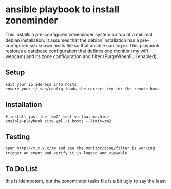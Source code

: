 # ansible playbook to install zoneminder

This installs a pre-configured zoneminder system on top of a minimal debian installation.   It assumes that the debian installation has a pre-configured ssh known hosts file so that ansible can log in.   This playbook restores a database configuration that defines one monitor (my wifi webcam) and its zone configuration and filter (PurgeWhenFull enabled).

## Setup

    edit your ip address into hosts
    ensure your ~/.ssh/config loads the correct key for the remote host

## Installation

    # install just the 'zm2' test virtual machine
    ansible-playbook site.yml -i hosts --limit=zm2

## Testing

    open http://x.x.x.x/zm and see the monitor/zone/filter is working
    trigger an event and verify it is logged and viewable

## To Do List

this is idempotent, but the zoneminder tasks file is a bit ugly to say the least
